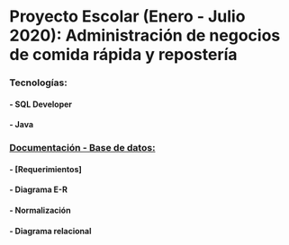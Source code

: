 # Proyecto Escolar (Enero - Julio 2020): Administración de negocios de comida rápida y repostería 

### Tecnologías:
#### - SQL Developer
#### - Java 
### [Documentación - Base de datos:](https://drive.google.com/file/d/1Ri6KP8BVzNl7WZim_BryQiwuPevS1iZb/view?usp=share_link)
#### - [Requerimientos]
#### - Diagrama E-R
#### - Normalización 
#### - Diagrama relacional

